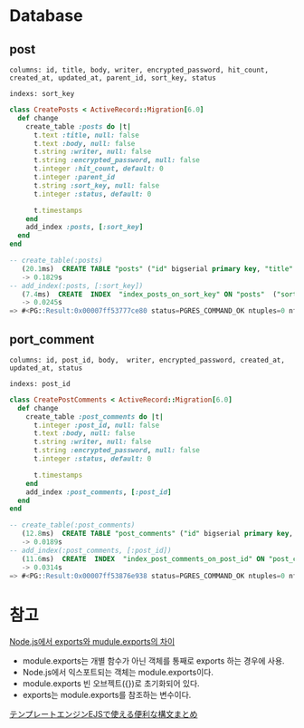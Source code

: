 # Database
## post
`columns: id, title, body, writer, encrypted_password, hit_count, created_at, updated_at, parent_id, sort_key, status`

`indexs: sort_key`

```rb
class CreatePosts < ActiveRecord::Migration[6.0]
  def change
    create_table :posts do |t|
      t.text :title, null: false
      t.text :body, null: false
      t.string :writer, null: false
      t.string :encrypted_password, null: false
      t.integer :hit_count, default: 0
      t.integer :parent_id
      t.string :sort_key, null: false
      t.integer :status, default: 0

      t.timestamps
    end
    add_index :posts, [:sort_key]
  end
end
```

```sql
-- create_table(:posts)
   (20.1ms)  CREATE TABLE "posts" ("id" bigserial primary key, "title" text NOT NULL, "body" text NOT NULL, "writer" character varying NOT NULL, "encrypted_password" character varying NOT NULL, "hit_count" integer DEFAULT 0, "parent_id" integer, "sort_key" character varying NOT NULL, "status" integer DEFAULT 0, "created_at" timestamp(6) NOT NULL, "updated_at" timestamp(6) NOT NULL)
   -> 0.1829s
-- add_index(:posts, [:sort_key])
   (7.4ms)  CREATE  INDEX  "index_posts_on_sort_key" ON "posts"  ("sort_key")
   -> 0.0245s
=> #<PG::Result:0x00007ff53777ce80 status=PGRES_COMMAND_OK ntuples=0 nfields=0 cmd_tuples=0>
```

## port_comment
`columns: id, post_id, body,  writer, encrypted_password, created_at, updated_at, status`

`indexs: post_id`

```rb
class CreatePostComments < ActiveRecord::Migration[6.0]
  def change
    create_table :post_comments do |t|
      t.integer :post_id, null: false
      t.text :body, null: false
      t.string :writer, null: false
      t.string :encrypted_password, null: false
      t.integer :status, default: 0

      t.timestamps
    end
    add_index :post_comments, [:post_id]
  end
end
```

```sql
-- create_table(:post_comments)
   (12.8ms)  CREATE TABLE "post_comments" ("id" bigserial primary key, "post_id" integer NOT NULL, "body" text NOT NULL, "writer" character varying NOT NULL, "encrypted_password" character varying NOT NULL, "status" integer DEFAULT 0, "created_at" timestamp(6) NOT NULL, "updated_at" timestamp(6) NOT NULL)
   -> 0.0189s
-- add_index(:post_comments, [:post_id])
   (11.6ms)  CREATE  INDEX  "index_post_comments_on_post_id" ON "post_comments"  ("post_id")
   -> 0.0314s
=> #<PG::Result:0x00007ff53876e938 status=PGRES_COMMAND_OK ntuples=0 nfields=0 cmd_tuples=0>
```

# 참고
[Node.js에서 exports와 mudule.exports의 차이](http://happinessoncode.com/2018/05/20/nodejs-exports-and-module-exports/)

- module.exports는 개별 함수가 아닌 객체를 통째로 exports 하는 경우에 사용.
- Node.js에서 익스포트되는 객체는 module.exports이다.
- module.exports 빈 오브젝트({})로 초기화되어 있다.
- exports는 module.exports를 참조하는 변수이다.


[テンプレートエンジンEJSで使える便利な構文まとめ](https://qiita.com/y_hokkey/items/31f1daa6cecb5f4ea4c9)


